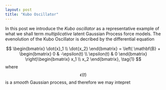 ```yaml
---
layout: post
title: "Kubo Oscillator"
---
```


In this post we introduce the *Kubo oscillator* as a representative example of what we shall term *multiplicative* latent Gaussian Process force models. The evenolution of the Kubo Oscillator is decribed by the differential equation

$$
\begin{bmatrix} \dot{x}_1 \\ \dot{x_2} \end{bmatrix}
= \left( \mathbf{B} + \begin{bmatrix} 0 & -\epsilon(t) \\ \epsilon(t) & 0 \end{bmatrix} \right)\begin{bmatrix} x_1 \\ x_2 \end{bmatrix}, \tag{1}
$$
where $$ \epsilon(t) $$ is a *smooth* Gaussian process, and therefore we may intepret